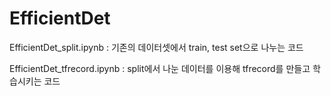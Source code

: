 # EfficientDet

EfficientDet_split.ipynb : 기존의 데이터셋에서 train, test set으로 나누는 코드

EfficientDet_tfrecord.ipynb : split에서 나눈 데이터를 이용해 tfrecord를 만들고 학습시키는 코드
